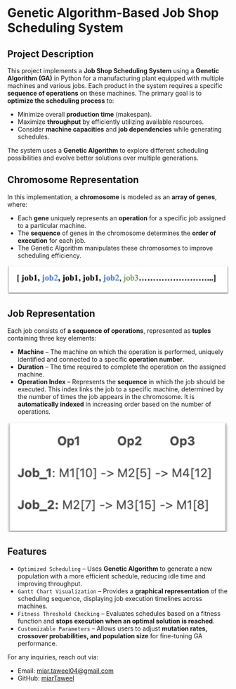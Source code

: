 # Genetic Algorithm-Based Job Shop Scheduling System  

## Project Description  

This project implements a **Job Shop Scheduling System** using a **Genetic Algorithm (GA)** in Python for a manufacturing plant equipped with multiple machines and various jobs. Each product in the system requires a specific **sequence of operations** on these machines. The primary goal is to **optimize the scheduling process** to:  
- Minimize overall **production time** (makespan).  
- Maximize **throughput** by efficiently utilizing available resources.  
- Consider **machine capacities** and **job dependencies** while generating schedules.  

The system uses a **Genetic Algorithm** to explore different scheduling possibilities and evolve better solutions over multiple generations.  

## Chromosome Representation  

In this implementation, a **chromosome** is modeled as an **array of genes**, where:  
- Each **gene** uniquely represents an **operation** for a specific job assigned to a particular machine.  
- The **sequence** of genes in the chromosome determines the **order of execution** for each job.  
- The Genetic Algorithm manipulates these chromosomes to improve scheduling efficiency.  

![Alt text](images/Chromosome.png)

## Job Representation  

Each job consists of **a sequence of operations**, represented as **tuples** containing three key elements:  

- **Machine** – The machine on which the operation is performed, uniquely identified and connected to a specific **operation number**.  
- **Duration** – The time required to complete the operation on the assigned machine.  
- **Operation Index** – Represents the **sequence** in which the job should be executed. This index links the job to a specific machine, determined by the number of times the job appears in the chromosome. It is **automatically indexed** in increasing order based on the number of operations.  

![Alt text](images/Job.png)


## Features  

- `Optimized Scheduling` – Uses **Genetic Algorithm** to generate a new population with a more efficient schedule, reducing idle time and improving throughput.  
- `Gantt Chart Visualization` – Provides a **graphical representation** of the scheduling sequence, displaying job execution timelines across machines.  
- `Fitness Threshold Checking` – Evaluates schedules based on a fitness function and **stops execution when an optimal solution is reached**.  
- `Customizable Parameters` – Allows users to adjust **mutation rates, crossover probabilities, and population size** for fine-tuning GA performance.  


For any inquiries, reach out via:

- Email: [miar.taweel04@gmail.com](mailto\:miar.taweel04@gmail.com)
- GitHub: [miarTaweel](https://github.com/miarTaweel)


